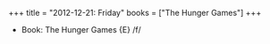 +++
title = "2012-12-21: Friday"
books = ["The Hunger Games"]
+++


* Book: The Hunger Games {E} /f/
